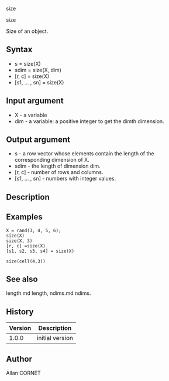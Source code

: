 



size


size

Size of an object.

## Syntax

- s = size(X)
- sdim = size(X, dim)
- [r, c] = size(X)
- [s1, ... , sn] = size(X)

## Input argument

 - X - a variable
 - dim - a variable: a positive integer to get the dimth dimension.

## Output argument

 - s - a row vector whose elements contain the length of the corresponding dimension of X.
 - sdim - the length of dimension dim.
 - [r, c] - number of rows and columns.
 - [s1, ... , sn] - numbers with integer values.

## Description


  <p/>


## Examples

```Nelson
X = rand(3, 4, 5, 6);
size(X)
size(X, 3)
[r, c] =size(X)
[s1, s2, s3, s4] = size(X)
```
```Nelson
size(cell(4,3))
```

## See also

length.md length, ndims.md ndims.
## History

|Version|Description|
|------|------|
|1.0.0|initial version|


## Author

Allan CORNET



